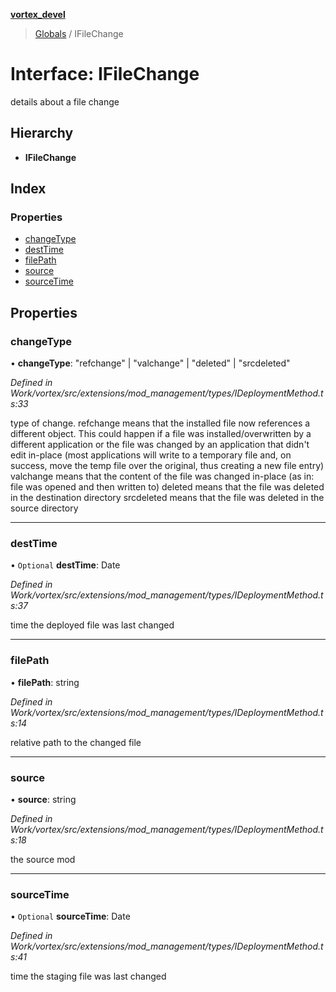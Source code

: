 **[vortex_devel](../README.md)**

> [Globals](../globals.md) / IFileChange

# Interface: IFileChange

details about a file change

## Hierarchy

* **IFileChange**

## Index

### Properties

* [changeType](ifilechange.md#changetype)
* [destTime](ifilechange.md#desttime)
* [filePath](ifilechange.md#filepath)
* [source](ifilechange.md#source)
* [sourceTime](ifilechange.md#sourcetime)

## Properties

### changeType

•  **changeType**: \"refchange\" \| \"valchange\" \| \"deleted\" \| \"srcdeleted\"

*Defined in Work/vortex/src/extensions/mod_management/types/IDeploymentMethod.ts:33*

type of change.
refchange means that the installed file
  now references a different object. This could happen if a
  file was installed/overwritten by a different application
  or the file was changed by an application that didn't edit
  in-place (most applications will write to a temporary file
  and, on success, move the temp file over the original, thus
  creating a new file entry)
valchange means that the content of the file was changed
  in-place (as in: file was opened and then written to)
deleted means that the file was deleted in the destination directory
srcdeleted means that the file was deleted in the source directory

___

### destTime

• `Optional` **destTime**: Date

*Defined in Work/vortex/src/extensions/mod_management/types/IDeploymentMethod.ts:37*

time the deployed file was last changed

___

### filePath

•  **filePath**: string

*Defined in Work/vortex/src/extensions/mod_management/types/IDeploymentMethod.ts:14*

relative path to the changed file

___

### source

•  **source**: string

*Defined in Work/vortex/src/extensions/mod_management/types/IDeploymentMethod.ts:18*

the source mod

___

### sourceTime

• `Optional` **sourceTime**: Date

*Defined in Work/vortex/src/extensions/mod_management/types/IDeploymentMethod.ts:41*

time the staging file was last changed
